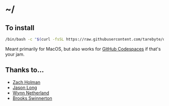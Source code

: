 # ~/

## To install

```sh
/bin/bash -c "$(curl -fsSL https://raw.githubusercontent.com/tarebyte/dotfiles/HEAD/.bin/install)"
```

Meant primarily for MacOS, but also works for [GitHub Codespaces](https://docs.github.com/en/codespaces/customizing-your-codespace/personalizing-codespaces-for-your-account#dotfiles) if that's your jam.

## Thanks to...

* [Zach Holman](https://github.com/holman/dotfiles)
* [Jason Long](https://github.com/jasonlong/dotfiles)
* [Wynn Netherland](https://github.com/pengwynn/dotfiles)
* [Brooks Swinnerton](https://github.com/bswinnerton/dotfiles)
